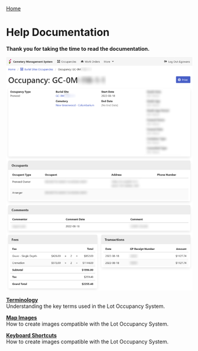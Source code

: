 [Home](https://cityssm.github.io/lot-occupancy-system/)

# Help Documentation

**Thank you for taking the time to read the documentation.**

![Lot Occupancy View](images/lotOccupancyView.png)

[**Terminology**](terminology.md)<br />
Understanding the key terms used in the Lot Occupancy System.

[**Map Images**](mapImages.md)<br />
How to create images compatible with the Lot Occupancy System.

[**Keyboard Shortcuts**](shortcuts.md)<br />
How to create images compatible with the Lot Occupancy System.